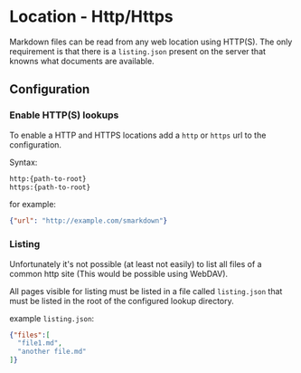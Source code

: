 # Location - Http/Https


Markdown files can be read from any web location using HTTP(S). The only
requirement is that there is a ``listing.json`` present on the server that
knowns what documents are available. 



## Configuration


### Enable HTTP(S) lookups

To enable a HTTP and HTTPS locations add a ``http`` or ``https`` url to the configuration. 

Syntax:
```bash
http:{path-to-root}
https:{path-to-root}
```


for example:
```json
{"url": "http://example.com/smarkdown"}
``` 


### Listing


Unfortunately it's not possible (at least not easily) to list all files 
of a common http site (This would be possible using WebDAV).


All pages visible for listing must be listed in a file called ``listing.json`` that
must be listed in the root of the configured lookup directory.


example ``listing.json``:

```json
{"files":[
  "file1.md",
  "another file.md"
]}
```